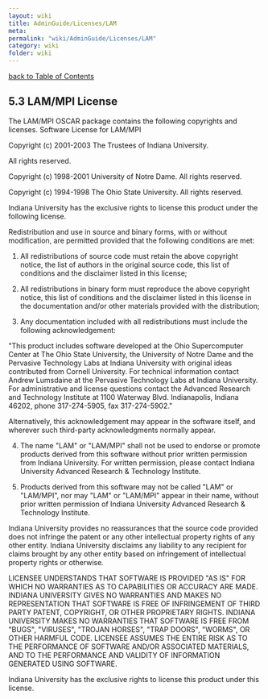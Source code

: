 ```yaml
---
layout: wiki
title: AdminGuide/Licenses/LAM
meta: 
permalink: "wiki/AdminGuide/Licenses/LAM"
category: wiki
folder: wiki
---
```

<!-- Name: AdminGuide/Licenses/LAM -->
<!-- Version: 1 -->
<!-- Author: jparpail -->
[back to Table of Contents](AdminGuide)

## 5.3 LAM/MPI License

The LAM/MPI OSCAR package contains the following copyrights and licenses. Software License for LAM/MPI

Copyright (c) 2001-2003 The Trustees of Indiana University.

All rights reserved.

Copyright (c) 1998-2001 University of Notre Dame. All rights reserved.

Copyright (c) 1994-1998 The Ohio State University. All rights reserved.

Indiana University has the exclusive rights to license this product under the following license.

Redistribution and use in source and binary forms, with or without modification, are permitted provided that the following conditions are met:

1) All redistributions of source code must retain the above copyright notice, the list of authors in the original source code, this list of conditions and the disclaimer listed in this license;

2) All redistributions in binary form must reproduce the above copyright notice, this list of conditions and the disclaimer listed in this license in the documentation and/or other materials provided with the distribution;

3) Any documentation included with all redistributions must include the following acknowledgement:

"This product includes software developed at the Ohio Supercomputer Center at The Ohio State University, the University of Notre Dame and the Pervasive Technology Labs at Indiana University with original ideas contributed from Cornell University. For technical information contact Andrew Lumsdaine at the Pervasive Technology Labs at Indiana University. For administrative and license questions contact the Advanced Research and Technology Institute at 1100 Waterway Blvd. Indianapolis, Indiana 46202, phone 317-274-5905, fax 317-274-5902."

Alternatively, this acknowledgement may appear in the software itself, and wherever such third-party acknowledgments normally appear.

4) The name "LAM" or "LAM/MPI" shall not be used to endorse or promote products derived from this software without prior written permission from Indiana University. For written permission, please contact Indiana University Advanced Research & Technology Institute.

5) Products derived from this software may not be called "LAM" or "LAM/MPI", nor may "LAM" or "LAM/MPI" appear in their name, without prior written permission of Indiana University Advanced Research & Technology Institute.

Indiana University provides no reassurances that the source code provided does not infringe the patent or any other intellectual property rights of any other entity. Indiana University disclaims any liability to any recipient for claims brought by any other entity based on infringement of intellectual property rights or otherwise.

LICENSEE UNDERSTANDS THAT SOFTWARE IS PROVIDED "AS IS" FOR WHICH NO WARRANTIES AS TO CAPABILITIES OR ACCURACY ARE MADE. INDIANA UNIVERSITY GIVES NO WARRANTIES AND MAKES NO REPRESENTATION THAT SOFTWARE IS FREE OF INFRINGEMENT OF THIRD PARTY PATENT, COPYRIGHT, OR OTHER PROPRIETARY RIGHTS. INDIANA UNIVERSITY MAKES NO WARRANTIES THAT SOFTWARE IS FREE FROM "BUGS", "VIRUSES", "TROJAN HORSES", "TRAP DOORS", "WORMS", OR OTHER HARMFUL CODE. LICENSEE ASSUMES THE ENTIRE RISK AS TO THE PERFORMANCE OF SOFTWARE AND/OR ASSOCIATED MATERIALS, AND TO THE PERFORMANCE AND VALIDITY OF INFORMATION GENERATED USING SOFTWARE.

Indiana University has the exclusive rights to license this product under this license.
